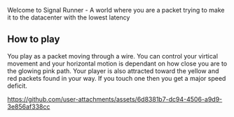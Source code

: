 Welcome to Signal Runner - A world where you are a packet trying to make it to the datacenter with the lowest latency

## How to play
You play as a packet moving through a wire. You can control your virtical movement and your horizontal motion is dependant on how close you are to the glowing pink path. Your player is also attracted toward the yellow and red packets found in your way.
If you touch one then you get a major speed deficit.



https://github.com/user-attachments/assets/6d8381b7-dc94-4506-a9d9-3e856af338cc

